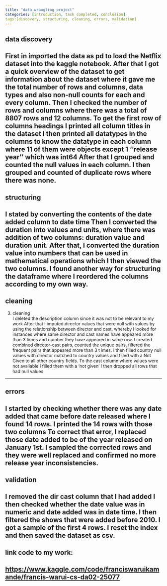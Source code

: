 ```yaml
---
title: "data wrangling project"
categories: [introduction, task completed, conclusion]
tags:[discovery, structuring, cleaning, errors, validation]
---
```

## data discovery
First in imported the data as pd to load the Netflix dataset into the kaggle notebook. 
After that I got a quick overview of the dataset to get information about the dataset where it gave 
me the total number of rows and columns, data types and also non-null counts for each and every 
column. 
Then I checked the number of rows and columns where there was a total of 8807 rows and 12 
columns. 
To get the first row of columns headings I printed all column titles in the dataset 
I then printed all datatypes in the columns to know the datatype in each column where 11 of them 
were objects except 1 ‘’release year’’ which was int64 
After that I grouped and counted the null values in each column. I then grouped and counted of 
duplicate rows where there was none.
---
## structuring
I stated by converting the contents of the date added column to date time 
Then I converted the duration into values and units, where there was addition of two columns: 
duration value and duration unit. 
After that, I converted the duration value into numbers that can be used in mathematical operations 
which I then viewed the two columns. 
I found another way for structuring the dataframe where I reordered the columns according to my 
own way.
---
## cleaning
3. cleaning  
I deleted the description column since it was not to be relevant to my work 
After that I imputed director values that were null with values by using the relationship between 
director and cast, whereby I looked for instances where same director and cast names have 
appeared more than 3 times and number they have appeared in same row. I created combined 
director-cast pairs, counted the unique pairs, filtered the frequent pairs that appeared more than 3 
t
 imes. I then filled country null values with director matched to country values and filled with a Not 
Given to all other country fields. 
To the cast column where values were not available I filled them with a ‘not given’ 
I then dropped all rows that had null values
---
## errors
I started by checking whether there was any date added that came before date released where I 
found 14 rows. 
I printed the 14 rows with those two columns 
To correct that error, I replaced those date added to be of the year released on January 1st. 
I sampled the corrected rows and they were well replaced and confirmed no more release year 
inconsistencies.
---
## validation
I removed the dir cast column that I had added 
I then checked whether the date value was in numeric and date added was in date time. 
I then filtered the shows that were added before 2010. 
I got a sample of the first 4 rows. I reset the index and then saved the dataset as csv.
---
## link code to my work:
https://www.kaggle.com/code/franciswaruikamande/francis-warui-cs-da02-25077
---
